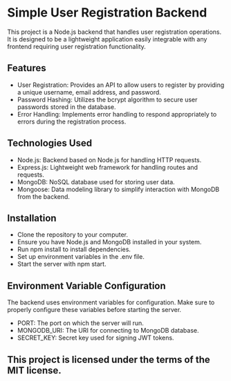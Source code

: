 # Simple User Registration Backend

This project is a Node.js backend that handles user registration operations.
It is designed to be a lightweight application easily integrable with any frontend requiring user registration functionality.

## Features

- User Registration: Provides an API to allow users to register by providing a unique username, email address, and password.
- Password Hashing: Utilizes the bcrypt algorithm to secure user passwords stored in the database.
- Error Handling: Implements error handling to respond appropriately to errors during the registration process.

## Technologies Used

- Node.js: Backend based on Node.js for handling HTTP requests.
- Express.js: Lightweight web framework for handling routes and requests.
- MongoDB: NoSQL database used for storing user data.
- Mongoose: Data modeling library to simplify interaction with MongoDB from the backend.

## Installation

- Clone the repository to your computer.
- Ensure you have Node.js and MongoDB installed in your system.
- Run npm install to install dependencies.
- Set up environment variables in the .env file.
- Start the server with npm start.

## Environment Variable Configuration

The backend uses environment variables for configuration. Make sure to properly configure these variables before starting the server.

- PORT: The port on which the server will run.
- MONGODB_URI: The URI for connecting to MongoDB database.
- SECRET_KEY: Secret key used for signing JWT tokens.

## This project is licensed under the terms of the MIT license.
